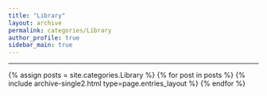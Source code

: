 ```yaml
---
title: "Library"
layout: archive
permalink: categories/Library
author_profile: true
sidebar_main: true
---
```


<!-- 공백이 포함되어 있는 카테고리 이름의 경우 site.categories['a b c'] 이런식으로! -->

---

{% assign posts = site.categories.Library %}
{% for post in posts %} {% include archive-single2.html type=page.entries_layout %} {% endfor %}
